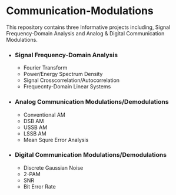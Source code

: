# Communication-Modulations

This repository contains three Informative projects including, Signal Frequency-Domain Analysis and Analog & Digital Communication Modulations.

* ### Signal Frequency-Domain Analysis
  *  Fourier Transform
  *  Power/Energy Spectrum Density 
  *  Signal Crosscorrelation/Autocorrelation
  *  Frequecnty-Domain Linear Systems
 
* ### Analog Communication Modulations/Demodulations
  *  Conventional AM
  *  DSB AM
  *  USSB AM
  *  LSSB AM
  *  Mean Squre Error Analysis

* ### Digital Communication Modulations/Demodulations
  *  Discrete Gaussian Noise 
  *  2-PAM
  *  SNR
  *  Bit Error Rate

